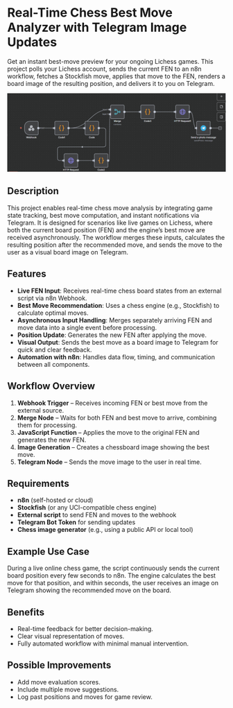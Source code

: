 # Real-Time Chess Best Move Analyzer with Telegram Image Updates

Get an instant best-move preview for your ongoing Lichess games. This project polls your Lichess account, sends the current FEN to an n8n workflow, fetches a Stockfish move, applies that move to the FEN, renders a board image of the resulting position, and delivers it to you on Telegram.

<p align="center"> 
  <img src="workflow.png" alt="n8n workflow screenshot" width="720"> 
</p>



## Description
This project enables real-time chess move analysis by integrating game state tracking, best move computation, and instant notifications via Telegram. It is designed for scenarios like live games on Lichess, where both the current board position (FEN) and the engine’s best move are received asynchronously. The workflow merges these inputs, calculates the resulting position after the recommended move, and sends the move to the user as a visual board image on Telegram.

## Features
- **Live FEN Input**: Receives real-time chess board states from an external script via n8n Webhook.
- **Best Move Recommendation**: Uses a chess engine (e.g., Stockfish) to calculate optimal moves.
- **Asynchronous Input Handling**: Merges separately arriving FEN and move data into a single event before processing.
- **Position Update**: Generates the new FEN after applying the move.
- **Visual Output**: Sends the best move as a board image to Telegram for quick and clear feedback.
- **Automation with n8n**: Handles data flow, timing, and communication between all components.

## Workflow Overview
1. **Webhook Trigger** – Receives incoming FEN or best move from the external source.
2. **Merge Node** – Waits for both FEN and best move to arrive, combining them for processing.
3. **JavaScript Function** – Applies the move to the original FEN and generates the new FEN.
4. **Image Generation** – Creates a chessboard image showing the best move.
5. **Telegram Node** – Sends the move image to the user in real time.

## Requirements
- **n8n** (self-hosted or cloud)
- **Stockfish** (or any UCI-compatible chess engine)
- **External script** to send FEN and moves to the webhook
- **Telegram Bot Token** for sending updates
- **Chess image generator** (e.g., using a public API or local tool)

## Example Use Case
During a live online chess game, the script continuously sends the current board position every few seconds to n8n. The engine calculates the best move for that position, and within seconds, the user receives an image on Telegram showing the recommended move on the board.

## Benefits
- Real-time feedback for better decision-making.
- Clear visual representation of moves.
- Fully automated workflow with minimal manual intervention.

## Possible Improvements
- Add move evaluation scores.
- Include multiple move suggestions.
- Log past positions and moves for game review.
